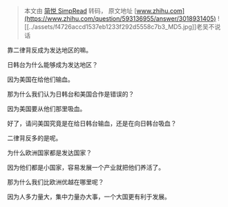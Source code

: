 > 本文由 [简悦 SimpRead](http://ksria.com/simpread/) 转码， 原文地址 [www.zhihu.com](https://www.zhihu.com/question/593136955/answer/3018931405) ![[../assets/f4726accd1537eb1233f292d5558c7b3_MD5.jpg]]老吴不说话

靠二律背反成为发达地区的嘛。

日韩台为什么能够成为发达地区？

因为美国在给他们输血。

那为什么我们认为日韩台和美国合作是错误的？

因为美国要从他们那里吸血。

好了，请问美国究竟是在给日韩台输血，还是在向日韩台吸血？

二律背反多的是呢。

为什么欧洲国家都是发达国家？

因为他们都是小国家，容易发展一个产业就把他们养活了。

那为什么我们比欧洲优越在哪里呢？

因为人多力量大，集中力量办大事，一个大国更有利于发展。
